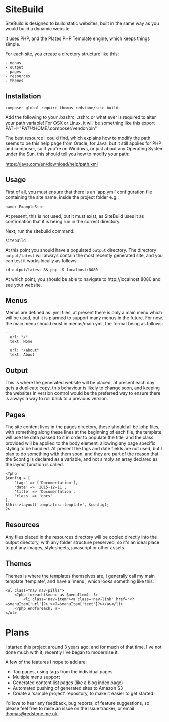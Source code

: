 SiteBuild
=========

SiteBuild is designed to build static websites, built in the same way as you would build a dynamic website.

It uses PHP, and the Plates PHP Template engine, which keeps things simple.

For each site, you create a directory structure like this:

    - menus
    - output
    - pages
    - resources
    - themes

## Installation
    composer global require thomas-redstone/site-build

Add the following to your .bashrc, .zshrc or what ever is required to alter your path variable!
For OSX or Linux, it will be something like this
    export PATH="$PATH:$HOME/.composer/vendor/bin"

The best resource I could find, which explains how to modify the path seems to be this help page from Oracle, for Java,
but it still applies for PHP and composer, so if you're on Windows, or just about any Operating System under the Sun,
this should tell you how to modify your path:

https://java.com/en/download/help/path.xml

## Usage

First of all, you must ensure that there is an 'app.yml' configuration file containing the site name, inside the
 project folder e.g.:

    name: ExampleSite

At present, this is not used, but it must exist, as SiteBuild uses it as confirmation that it is being run in the
correct directory.

Next, run the sitebuild command:

    sitebuild

At this point you should have a populated `output` directory. The directory `output/latest` will always contain
the most recently generated site, and you can test it works locally as follows:

    cd output/latest && php -S localhost:8080

At which point, you should be able to navigate to http://localhost:8080 and see your website.

## Menus
Menus are defined as .yml files, at present there is only a main menu which will be used, but it is planned to support
many menus in the future. For now, the main menu should exist in menus/main.yml, the format being as follows:

    -
      url: "/"
      text: Home
    -
      url: "/about"
      text: About

## Output
This is where the generated website will be placed, at present each day gets a duplicate copy, this behaviour is likely
to change soon, and keeping the websites in version control would be the preferred way to ensure there is always a way
to roll back to a previous version.

## Pages
The site content lives in the pages directory, these should all be .php files, with something along these lines at the
beginning of each file, the template will use the data passed to it in order to populate the title, and the class
provided will be applied to the body element, allowing any page specific styling to be handled. At present the tags
and date fields are not used, but I plan to do something with them soon, and they are part of the reason that the
$config is declared as a variable, and not simply an array declared as the layout function is called.

    <?php
    $config = [
        'tags' => ['Documentation'],
        'date' => '2015-12-11',
        'title' => 'Documentation',
        'class' => 'docs'
    ];
    $this->layout('templates::template', $config);
    ?>

## Resources
Any files placed in the resources directory will be copied directly into the output directory, with any folder structure
preserved, so it's an ideal place to put any images, stylesheets, javascript or other assets.

## Themes
Themes is where the templates themselves are, I generally call my main template 'template', and have a 'menu', which
looks something like this:

    <ul class="nav nav-pills">
        <?php foreach($menu as $menuItem): ?>
            <li class='nav-item'><a class='nav-link' href='<?=$menuItem['url']?>'><?=$menuItem['text']?></a></li>
        <?php endforeach; ?>
    </ul>

# Plans
I started this project around 3 years ago, and for much of that time, I've not done much with it, recently I've began
to modernise it.

A few of the features I hope to add are:
- Tag pages, using tags from the individual pages
- Multiple menu support
- Generated content list pages (like a blog index page)
- Automated pushing of generated sites to Amazon S3
- Create a 'sample project' repository, to make it easier to get started

I'd love to hear any feedback, bug reports, of feature suggestions, so please feel free to raise an issue on the issue
tracker, or email <thomas@redstone.me.uk>.